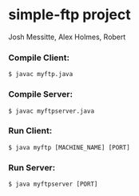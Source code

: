 # simple-ftp project
Josh Messitte, Alex Holmes, Robert

### Compile Client:
```
$ javac myftp.java
```
### Compile Server:
```
$ javac myftpserver.java
```

### Run Client:
```
$ java myftp [MACHINE_NAME] [PORT]
```

### Run Server:
```
$ java myftpserver [PORT]
```
